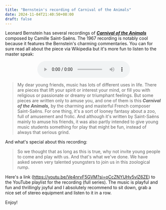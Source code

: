 ```yaml
---
title: "Bernstein's recording of Carnival of the Animals"
date: 2024-11-04T21:40:50+08:00
draft: false
---
```


Leonard Bernstein has several recordings of ***<u>Carnival of the Animals</u>*** composed by Camille Saint-Saëns. The 1967 recording is notably cool because it features the Bernstein's charming commentaries. You can for sure read all about the piece via Wikipedia but it's more fun to listen to the master speak:

<div style="display: flex; justify-content: center;">     <iframe style="width:0; height:0; visibility:hidden;" src="https://www.youtube.com/embed/Ve4nrvF5GVM?si=XDLvlCbE2_KZHdmf&autoplay=1" allow="autoplay; encrypted-media"></iframe>     <audio controls autoplay>         <source src="https://www.youtube.com/embed/Ve4nrvF5GVM?si=XDLvlCbE2_KZHdmf" type="audio/mpeg">         Your browser does not support the audio element.     </audio> </div>

> My dear young friends, music has lots of different uses in life. There are pieces that lift your spirit or interest your mind, or fill you with religious or passionate or dreamy or triumphant feelings. But some pieces are written only to amuse you, and one of them is this ***Carnival of the Animals,*** by the charming and masterful French composer Saint-Saëns. For one thing, it's a sort of looney fantasy about a zoo, full of amusement and frolic. And although it's written by Saint-Saëns mainly to amuse his friends, it was also partly intended to give young music students something for play that might be fun, instead of always that serious grind.

And what's special about this recording: 

> So we thought that as long as this is true, why not invite young people to come and play with us. And that's what we've done. We have asked seven very talented youngsters to join us in this zoological rump.

Here's a link (https://youtu.be/Ve4nrvF5GVM?si=oCcZNYUHv5vlZ6ZE) to the YouTube playlist for the recording (full series). The music is playful and fun and thrillingly joyful and I absolutely recommend to sit down, grab a nice set of stereo equipment and listen to it in a row. 

Enjoy!

